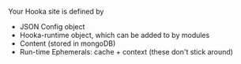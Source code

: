 
Your Hooka site is defined by
 - JSON Config object
 - Hooka-runtime object, which can be added to by modules
 - Content (stored in mongoDB)
 - Run-time Ephemerals: cache + context (these don't stick around)